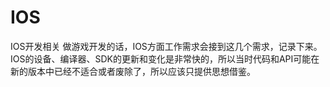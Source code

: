 # IOS
IOS开发相关
做游戏开发的话，IOS方面工作需求会接到这几个需求，记录下来。
IOS的设备、编译器、SDK的更新和变化是非常快的，所以当时代码和API可能在新的版本中已经不适合或者废除了，所以应该只提供思想借鉴。
